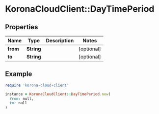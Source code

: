 # KoronaCloudClient::DayTimePeriod

## Properties

| Name | Type | Description | Notes |
| ---- | ---- | ----------- | ----- |
| **from** | **String** |  | [optional] |
| **to** | **String** |  | [optional] |

## Example

```ruby
require 'korona-cloud-client'

instance = KoronaCloudClient::DayTimePeriod.new(
  from: null,
  to: null
)
```

